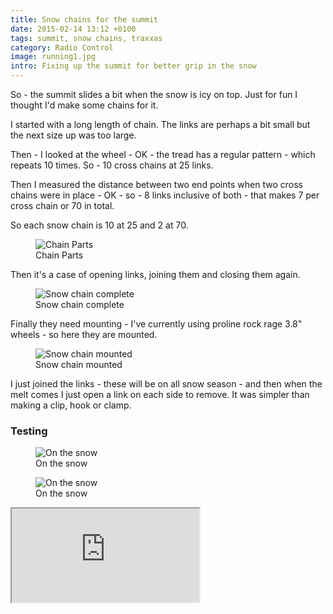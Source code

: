 ```yaml
---
title: Snow chains for the summit
date: 2015-02-14 13:12 +0100
tags: summit, snow chains, traxxas
category: Radio Control
image: running1.jpg
intro: Fixing up the summit for better grip in the snow
---
```


So - the summit slides a bit when the snow is icy on top. Just for fun I thought I'd make some chains for it.

I started with a long length of chain. The links are perhaps a bit small but the next size up was too large.

Then - I looked at the wheel - OK - the tread has a regular pattern - which repeats 10 times. So - 10 cross chains at 25 links.

Then I measured the distance between two end points when two cross chains were in place - OK - so - 8 links inclusive of both - that makes 7 per cross chain or 70 in total.

So each snow chain is 10 at 25 and 2 at 70.

<figure class="figure w-100 text-center">
  <img class="figure-img img-fluid rounded" src="/images/posts/2015/02/parts.jpg" title="Chain Parts" alt="Chain Parts"/>
  <figcaption class="figure-caption">Chain Parts</figcaption>
</figure>

Then it's a case of opening links, joining them and closing them again.

<figure class="figure w-100 text-center">
  <img class="figure-img img-fluid rounded" src="/images/posts/2015/02/made.jpg" title="Snow chain complete" alt="Snow chain complete"/>
  <figcaption class="figure-caption">Snow chain complete</figcaption>
</figure>

Finally they need mounting - I've currently using proline rock rage 3.8&quot; wheels - so here they are mounted.

<figure class="figure w-100 text-center">
  <img class="figure-img img-fluid rounded" src="/images/posts/2015/02/mounted.jpg" title="Snow chain mounted" alt="Snow chain mounted"/>
  <figcaption class="figure-caption">Snow chain mounted</figcaption>
</figure>

I just joined the links - these will be on all snow season - and then when the melt comes I just open a link on each side to remove. It was simpler than making a clip, hook or clamp.

### Testing

<figure class="figure w-100 text-center">
  <img class="figure-img img-fluid rounded" src="/images/posts/2015/02/running1.jpg" title="On the snow" alt="On the snow"/>
  <figcaption class="figure-caption">On the snow</figcaption>
</figure>

<figure class="figure w-100 text-center">
  <img class="figure-img img-fluid rounded" src="/images/posts/2015/02/running2.jpg" title="On the snow" alt="On the snow"/>
  <figcaption class="figure-caption">On the snow</figcaption>
</figure>

<div class="ratio ratio-16x9">
  <iframe src="https://www.youtube.com/embed/9Hs7LapRiIQ" title="Snow Chains - Summit" allow="accelerometer; autoplay; clipboard-write; encrypted-media; gyroscope; picture-in-picture" allowfullscreen></iframe>
</div>
